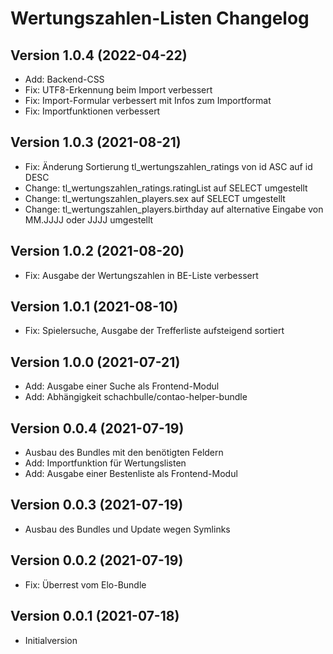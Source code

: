 # Wertungszahlen-Listen Changelog

## Version 1.0.4 (2022-04-22)

* Add: Backend-CSS
* Fix: UTF8-Erkennung beim Import verbessert
* Fix: Import-Formular verbessert mit Infos zum Importformat
* Fix: Importfunktionen verbessert

## Version 1.0.3 (2021-08-21)

* Fix: Änderung Sortierung tl_wertungszahlen_ratings von id ASC auf id DESC
* Change: tl_wertungszahlen_ratings.ratingList auf SELECT umgestellt
* Change: tl_wertungszahlen_players.sex auf SELECT umgestellt
* Change: tl_wertungszahlen_players.birthday auf alternative Eingabe von MM.JJJJ oder JJJJ umgestellt

## Version 1.0.2 (2021-08-20)

* Fix: Ausgabe der Wertungszahlen in BE-Liste verbessert

## Version 1.0.1 (2021-08-10)

* Fix: Spielersuche, Ausgabe der Trefferliste aufsteigend sortiert

## Version 1.0.0 (2021-07-21)

* Add: Ausgabe einer Suche als Frontend-Modul
* Add: Abhängigkeit schachbulle/contao-helper-bundle

## Version 0.0.4 (2021-07-19)

* Ausbau des Bundles mit den benötigten Feldern
* Add: Importfunktion für Wertungslisten
* Add: Ausgabe einer Bestenliste als Frontend-Modul

## Version 0.0.3 (2021-07-19)

* Ausbau des Bundles und Update wegen Symlinks

## Version 0.0.2 (2021-07-19)

* Fix: Überrest vom Elo-Bundle

## Version 0.0.1 (2021-07-18)

* Initialversion
